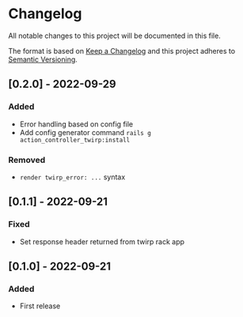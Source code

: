 # Changelog
All notable changes to this project will be documented in this file.

The format is based on [Keep a Changelog](http://keepachangelog.com/)
and this project adheres to [Semantic Versioning](http://semver.org/).

## [0.2.0] - 2022-09-29
### Added
- Error handling based on config file
- Add config generator command `rails g action_controller_twirp:install`
### Removed
- `render twirp_error: ...` syntax

## [0.1.1] - 2022-09-21
### Fixed
- Set response header returned from twirp rack app

## [0.1.0] - 2022-09-21
### Added
- First release

